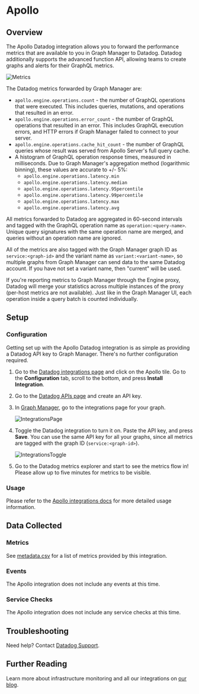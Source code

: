 # Apollo

## Overview

The Apollo Datadog integration allows you to forward the performance metrics that are available to you in Graph Manager to Datadog. Datadog additionally supports the advanced function API, allowing teams to create graphs and alerts for their GraphQL metrics.

![Metrics][1]

The Datadog metrics forwarded by Graph Manager are:

* `apollo.engine.operations.count` - the number of GraphQL operations that were executed. This includes queries, mutations, and operations that resulted in an error.
* `apollo.engine.operations.error_count` - the number of GraphQL operations that resulted in an error. This includes GraphQL execution errors, and HTTP errors if Graph Manager failed to connect to your server.
* `apollo.engine.operations.cache_hit_count` - the number of GraphQL queries whose result was served from Apollo Server's full query cache.
* A histogram of GraphQL operation response times, measured in milliseconds. Due to Graph Manager's aggregation method (logarithmic binning), these values are accurate to +/- 5%:
  * `apollo.engine.operations.latency.min`
  * `apollo.engine.operations.latency.median`
  * `apollo.engine.operations.latency.95percentile`
  * `apollo.engine.operations.latency.99percentile`
  * `apollo.engine.operations.latency.max`
  * `apollo.engine.operations.latency.avg`

All metrics forwarded to Datadog are aggregated in 60-second intervals and tagged with the GraphQL operation name as `operation:<query-name>`. Unique query signatures with the same operation name are merged, and queries without an operation name are ignored.

All of the metrics are also tagged with the Graph Manager graph ID as `service:<graph-id>` and the variant name as `variant:<variant-name>`, so multiple graphs from Graph Manager can send data to the same Datadog account. If you have not set a variant name, then "current" will be used.

If you're reporting metrics to Graph Manager through the Engine proxy, Datadog will merge your statistics across multiple instances of the proxy (per-host metrics are not available). Just like in the Graph Manager UI, each operation inside a query batch is counted individually.

## Setup

### Configuration

Getting set up with the Apollo Datadog integration is as simple as providing a Datadog API key to Graph Manager. There's no further configuration required.

1. Go to the [Datadog integrations page][2] and click on the Apollo tile. Go to the **Configuration** tab, scroll to the bottom, and press **Install Integration**.

2. Go to the [Datadog APIs page][3] and create an API key.

3. In [Graph Manager][4], go to the integrations page for your graph.

    ![IntegrationsPage][5]

4. Toggle the Datadog integration to turn it on. Paste the API key, and press **Save**. You can use the same API key for all your graphs, since all metrics are tagged with the graph ID (`service:<graph-id>`).

    ![IntegrationsToggle][6]

5. Go to the Datadog metrics explorer and start to see the metrics flow in! Please allow up to five minutes for metrics to be visible.

### Usage

Please refer to the [Apollo integrations docs][7] for more detailed usage information.

## Data Collected

### Metrics

See [metadata.csv][8] for a list of metrics provided by this integration.

### Events

The Apollo integration does not include any events at this time.

### Service Checks

The Apollo integration does not include any service checks at this time.

## Troubleshooting

Need help? Contact [Datadog Support][9].

## Further Reading

Learn more about infrastructure monitoring and all our integrations on [our blog][10].

[1]: https://raw.githubusercontent.com/DataDog/integrations-extras/master/apollo/images/metrics.png
[2]: https://app.datadoghq.com/account/settings
[3]: https://app.datadoghq.com/account/settings#api
[4]: https://www.apollographql.com/docs/graph-manager/#viewing-graph-information
[5]: https://raw.githubusercontent.com/DataDog/integrations-extras/master/apollo/images/settings-link.png
[6]: https://raw.githubusercontent.com/DataDog/integrations-extras/master/apollo/images/settings-toggle.png
[7]: https://www.apollographql.com/docs/graph-manager/integrations/
[8]: https://github.com/DataDog/integrations-extras/blob/master/apollo/metadata.csv
[9]: https://docs.datadoghq.com/help
[10]: https://www.datadoghq.com/blog
